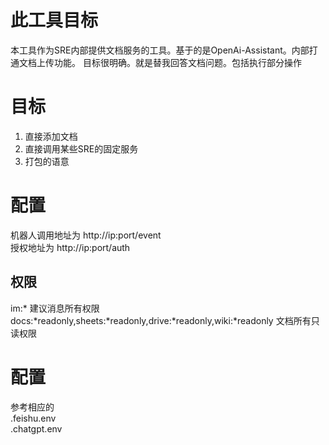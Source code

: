# 此工具目标
本工具作为SRE内部提供文档服务的工具。基于的是OpenAi-Assistant。内部打通文档上传功能。
目标很明确。就是替我回答文档问题。包括执行部分操作

# 目标
1. 直接添加文档
2. 直接调用某些SRE的固定服务
3. 打包的语意



# 配置
机器人调用地址为 http://ip:port/event  
授权地址为 http://ip:port/auth

## 权限
im:*  建议消息所有权限  
docs:*readonly,sheets:*readonly,drive:*readonly,wiki:*readonly  文档所有只读权限

# 配置
参考相应的  
.feishu.env  
.chatgpt.env 